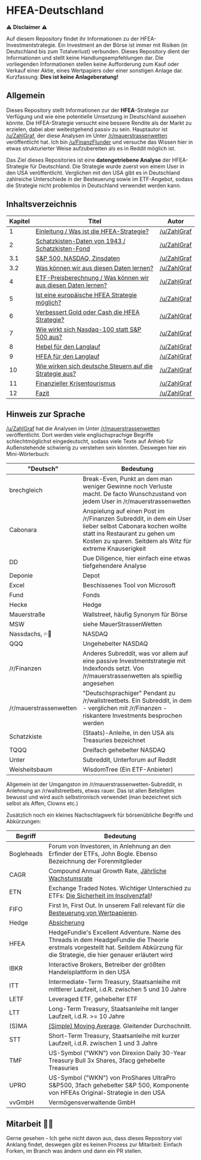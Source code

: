 # HFEA-Deutschland

⚠️ **Disclaimer** ⚠️

Auf diesem Repository findet ihr Informationen zu der HFEA-Investmentstrategie. Ein Investment an der Börse ist immer mit Risiken (in Deutschland bis zum Totalverlust) verbunden. Dieses Repository dient der Informationen und stellt keine Handlungsempfehlungen dar. Die vorliegenden Informationen stellen keine Aufforderung zum Kauf oder Verkauf einer Aktie, eines Wertpapiers oder einer sonstigen Anlage dar. Kurzfassung: **Dies ist keine Anlageberatung!**

## Allgemein
Dieses Repository stellt Informationen zur der **HFEA**-Strategie zur Verfügung und wie eine potentielle Umsetzung in Deutschland aussehen könnte. Die HFEA-Strategie versucht eine bessere Rendite als der Markt zu erzielen, dabei aber weitestgehend passiv zu sein. Hauptautor ist [/u/ZahlGraf](https://www.reddit.com/user/ZahlGraf/), der diese Analysen im Unter [/r/mauerstrassenwetten](https://www.reddit.com/r/mauerstrassenwetten/) veröffentlicht hat. Ich bin [/u/FinanzFlunder](https://www.reddit.com/user/FinanzFlunder/) und versuche das Wissen hier in etwas strukturierter Weise aufzubereiten als es in Reddit möglich ist.

Das Ziel dieses Repositories ist eine **datengetriebene Analyse** der HFEA-Strategie für Deutschland. Die Strategie wurde zuerst von einem User in den USA veröffentlicht. Verglichen mit den USA gibt es in Deutschland zahlreiche Unterschiede in der Besteuerung sowie im ETF-Angebot, sodass die Strategie nicht problemlos in Deutschland verwendet werden kann.

## Inhaltsverzeichnis
| Kapitel | Titel                                                                                           | Autor                                                |
| ------- | ----------------------------------------------------------------------------------------------- | ---------------------------------------------------- |
| 1       | [Einleitung / Was ist die HFEA-Strategie?](text/01_Einleitung.md)                               | [/u/ZahlGraf](https://www.reddit.com/user/ZahlGraf/) |
| 2       | [Schatzkisten-Daten von 1943 / Schatzkisten-Fond](text/02_SchatzkistenDaten.md)                 | [/u/ZahlGraf](https://www.reddit.com/user/ZahlGraf/) |
| 3.1     | [S&P 500, NASDAQ, Zinsdaten](text/03_01_Sonstige_Daten.md)                                      | [/u/ZahlGraf](https://www.reddit.com/user/ZahlGraf/) |
| 3.2     | [Was können wir aus diesen Daten lernen?](text/03_02_Aus_Daten_Lernen.md)                       | [/u/ZahlGraf](https://www.reddit.com/user/ZahlGraf/) |
| 4       | [ETF-Preisberechnung / Was können wir aus diesen Daten lernen?](text/04_ETF_Preisberechnung.md) | [/u/ZahlGraf](https://www.reddit.com/user/ZahlGraf/) |
| 5       | [Ist eine europäische HFEA Strategie möglich?](text/05_Europäische_HFEA.md)                     | [/u/ZahlGraf](https://www.reddit.com/user/ZahlGraf/) |
| 6       | [Verbessert Gold oder Cash die HFEA Strategie?](text/06_Gold_Cash.md)                           | [/u/ZahlGraf](https://www.reddit.com/user/ZahlGraf/) |
| 7       | [Wie wirkt sich Nasdaq-100 statt S&P 500 aus?](text/07_NASDAQ.md)                               | [/u/ZahlGraf](https://www.reddit.com/user/ZahlGraf/) |
| 8       | [Hebel für den Langlauf](text/08_Hebel_Langlauf.md)                                             | [/u/ZahlGraf](https://www.reddit.com/user/ZahlGraf/) |
| 9       | [HFEA für den Langlauf](text/09_HFEA_Langlauf.md)                                               | [/u/ZahlGraf](https://www.reddit.com/user/ZahlGraf/) |
| 10      | [Wie wirken sich deutsche Steuern auf die Strategie aus?](text/10_Deutsche_Steuern.md)          | [/u/ZahlGraf](https://www.reddit.com/user/ZahlGraf/) |
| 11      | [Finanzieller Krisentourismus](text/11_Finanzieller_Krisentourismus.md)                         | [/u/ZahlGraf](https://www.reddit.com/user/ZahlGraf/) |
| 12      | [Fazit](text/12_Fazit.md)                                                                       | [/u/ZahlGraf](https://www.reddit.com/user/ZahlGraf/) |
## Hinweis zur Sprache
[/u/ZahlGraf](https://www.reddit.com/user/ZahlGraf/) hat die Analysen im Unter [/r/mauerstrassenwetten](https://www.reddit.com/r/mauerstrassenwetten/) veröffentlicht. Dort werden viele englischsprachige Begriffe schlechtmöglichst eingedeutscht, sodass viele Texte auf Anhieb für Außenstehende schwierig zu verstehen sein könnten. Deswegen hier ein Mini-Wörterbuch:

| "Deutsch"              | Bedeutung                                                                                                                                                                                              |
|------------------------|--------------------------------------------------------------------------------------------------------------------------------------------------------------------------------------------------------|
| brechgleich            | Break-Even, Punkt an dem man weniger Gewinne noch Verluste macht. De facto Wunschzustand von jedem User in /r/mauerstrassenwetten                                                                      |
| Cabonara               | Anspielung auf einen Post im /r/Finanzen Subreddit, in dem ein User lieber selbst Cabonara kochen wollte statt ins Restaurant zu gehen um Kosten zu sparen. Seitdem als Witz für extreme Knauserigkeit |
| DD                     | Due Diligence, hier einfach eine etwas tiefgehendere Analyse                                                                                                                                               |
| Deponie                | Depot                                                                                                                                                                                                       |
| Excel                  | Beschissenes Tool von Microsoft                                                                                                                                                                        |
| Fund                   | Fonds                                                                                                                                                                                                  |
| Hecke                  | Hedge                                                                                                                                                                                                  |
| Mauerstraße            | Wallstreet, häufig Synonym für Börse                                                                                                                                                                   |
| MSW                    | siehe MauerStrassenWetten                                                                                                                                                                              |
| Nassdachs, 💦🦔        | NASDAQ                                                                                                                                                                                                 |
| QQQ                    | Ungehebelter NASDAQ                                                                                                                                                                                    |
| /r/Finanzen            | Anderes Subreddit, was vor allem auf eine passive Investmentstrategie mit Indexfonds setzt. Von /r/mauerstrassenwetten als spießig angesehen                                                           |
| /r/mauerstrassenwetten | "Deutschsprachiger" Pendant zu /r/wallstreetbets. Ein Subreddit, in dem - verglichen mit /r/Finanzen - riskantere Investments besprochen werden                                                        |
| Schatzkiste            | (Staats)-Anleihe, in den USA als Treasuries bezeichnet                                                                                                                                                 |
| TQQQ                   | Dreifach gehebelter NASDAQ                                                                                                                                                                             |
| Unter                  | Subreddit, Unterforum auf Reddit                |
| Weisheitsbaum          | WisdomTree (Ein ETF-Anbieter)                                                                                                                                                                          |

Allgemein ist der Umgangston im /r/mauerstrassenwetten-Subreddit, in Anlehnung an /r/wallstreetbets, etwas rauer. Das ist allen Beteiligten bewusst und wird auch selbstironisch verwendet (man bezeichnet sich selbst als Affen, Clowns etc.)

Zusätzlich noch ein kleines Nachschlagwerk für börsenübliche Begriffe und Abkürzungen:

| Begriff    | Bedeutung                                                                                                                                                                          |
|------------|------------------------------------------------------------------------------------------------------------------------------------------------------------------------------------|
| Bogleheads | Forum von Investoren, in Anlehnung an den Erfinder der ETFs, John Bogle. Ebenso Bezeichnung der Forenmitglieder                                                                    |
| CAGR       | Compound Annual Growth Rate, [Jährliche Wachstumsrate](https://de.wikipedia.org/wiki/Wachstumsrate#J%C3%A4hrliche_Wachstumsrate_\(Compound_Annual_Growth_Rate\))                      |
| ETN        | Exchange Traded Notes. Wichtiger Unterschied zu ETFs: [Die Sicherheit im Insolvenzfall](https://www.justetf.com/de/academy/was-ist-ein-etn.html)!                                  |
| FIFO       | First In, First Out. In unserem Fall relevant für die [Besteuerung von Wertpapieren](https://www.justetf.com/de/news/etf/etfs-und-abgeltungsteuer.html).                           |
| Hedge      | [Absicherung](https://de.wikipedia.org/wiki/Sicherungsgesch%C3%A4ft)                                                                                                               |
| HFEA       | HedgeFundie's Excellent Adventure. Name des Threads in dem HeadgeFundie die Theorie erstmals vorgestellt hat. Seitdem Abkürzung für die Strategie, die hier genauer erläutert wird |
| IBKR       | Interactive Brokers, Betreiber der größten Handelsplattform in den USA                                                                                                             |
| ITT        | Intermediate-Term Treasury, Staatsanleihe mit mittlerer Laufzeit, i.d.R. zwischen 5 und 10 Jahre                                                                                   |
| LETF       | Leveraged ETF, gehebelter ETF                                                                                                                                                      |
| LTT        | Long-Term Treasury, Staatsanleihe mit langer Laufzeit, i.d.R. >= 10 Jahre                                                                                                          |
| (S)MA      | [(Simple) Moving Average](https://www.investopedia.com/terms/s/sma.asp). Gleitender Durchschnitt.                                                                                  |
| STT        | Short-Term Treasury, Staatsanleihe mit kurzer Laufzeit, i.d.R. zwischen 1 und 3 Jahre                                                                                              |
| TMF        | US-Symbol ("WKN") von Direxion Daily 30-Year Treasury Bull 3x Shares, 3facg gehebelte Treasuries                                                                                   |
| UPRO       | US-Symbol ("WKN") von ProShares UltraPro S&P500, 3fach gehebelter S&P 500, Komponente von HFEAs Original-Strategie in den USA                                                      |
| vvGmbH     | Vermögensverwaltende GmbH                                                                                                                                                          |


## Mitarbeit 💪🏼
Gerne gesehen - Ich gehe nicht davon aus, dass dieses Repository viel Anklang findet, deswegen gibt es keinen Prozess zur Mitarbeit: Einfach Forken, im Branch was ändern und dann ein PR stellen.
